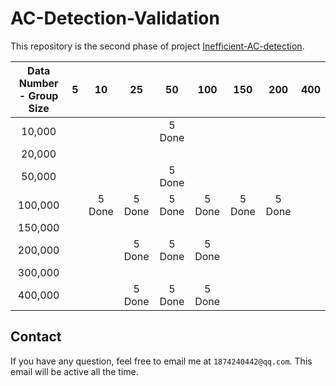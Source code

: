 # AC-Detection-Validation

This repository is the second phase of
project [Inefficient-AC-detection](https://github.com/MighTy-Weaver/Inefficient-AC-detection).

| Data Number - Group Size | 5 | 10 | 25 | 50 | 100 | 150 | 200 | 400 |
|:------------------------:|:-:|:--:|:--:|:--:|:---:|:---:|:---:|:---:|
| 10,000 | | | | 5 Done | | | | |
| 20,000 | | | | | | | | |
| 50,000 | | | | 5 Done | | | | |
| 100,000 | | 5 Done | 5 Done | 5 Done | 5 Done | 5 Done | 5 Done | |
| 150,000 | | | | | | | | |
| 200,000 | | | 5 Done | 5 Done | 5 Done | | | |
| 300,000 | | | | | | | | |
| 400,000 | | | 5 Done | 5 Done | 5 Done | | | |

## Contact

If you have any question, feel free to email me at `1874240442@qq.com`. This email will be active all the time. 
